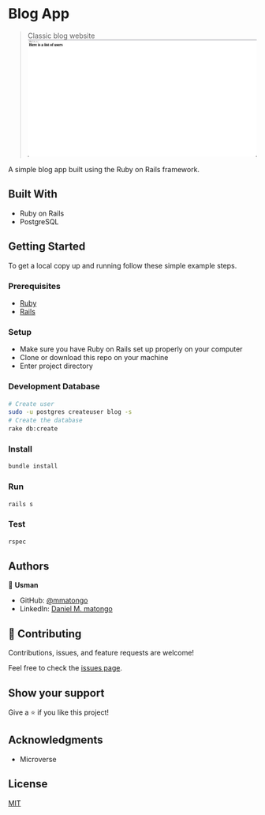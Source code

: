 # Blog App

> Classic blog website
![screenshot](screenshots/1.png)

A simple blog app built using the Ruby on Rails framework.

## Built With

- Ruby on Rails
- PostgreSQL

## Getting Started

To get a local copy up and running follow these simple example steps.

### Prerequisites

- [Ruby](https://www.ruby-lang.org/en/)
- [Rails](https://gorails.com/)

### Setup

- Make sure you have Ruby on Rails set up properly on your computer
- Clone or download this repo on your machine
- Enter project directory

### Development Database

```sh
# Create user
sudo -u postgres createuser blog -s
# Create the database
rake db:create
```

### Install

```sh
bundle install
```

### Run

```sh
rails s
```

### Test

```sh
rspec
```

## Authors

👤 **Usman**

- GitHub: [@mmatongo](https://github.com/mmatongo)
- LinkedIn: [Daniel M. matongo](https://linkedin.com/in/mmatongo)

## 🤝 Contributing

Contributions, issues, and feature requests are welcome!

Feel free to check the [issues page](../../issues/).

## Show your support

Give a ⭐️ if you like this project!

## Acknowledgments

- Microverse

## License

[MIT](./LICENSE)
